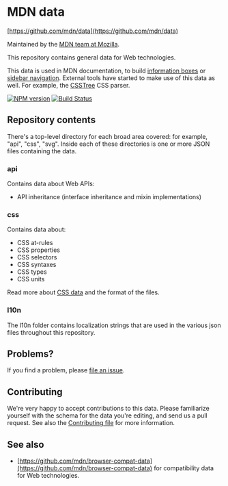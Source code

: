 # MDN data

[https://github.com/mdn/data](https://github.com/mdn/data)

Maintained by the [MDN team at Mozilla](https://wiki.mozilla.org/MDN).

This repository contains general data for Web technologies.

This data is used in MDN documentation, to build
[information boxes](https://developer.mozilla.org/en-US/docs/Web/CSS/background)
or [sidebar navigation](https://developer.mozilla.org/en-US/docs/Web/API/Window).
External tools have started to make use of this data as well.
For example, the [CSSTree](https://github.com/csstree/csstree/) CSS parser.

[![NPM version](https://img.shields.io/npm/v/mdn-data.svg)](https://www.npmjs.com/package/mdn-data)
[![Build Status](https://travis-ci.org/mdn/data.svg?branch=master)](https://travis-ci.org/mdn/data)

## Repository contents

There's a top-level directory for each broad area covered: for example, "api",
"css", "svg". Inside each of these directories is one or more
JSON files containing the data.

### api

Contains data about Web APIs:

- API inheritance (interface inheritance and mixin implementations)

### css

Contains data about:

- CSS at-rules
- CSS properties
- CSS selectors
- CSS syntaxes
- CSS types
- CSS units

Read more about [CSS data](https://github.com/mdn/data/blob/master/css/readme.md) and the format of the files.

### l10n

The l10n folder contains localization strings that are used in the various
json files throughout this repository.

## Problems?

If you find a problem, please [file an issue](https://github.com/mdn/data/issues/new).

## Contributing

We're very happy to accept contributions to this data. Please familiarize yourself
with the schema for the data you're editing, and send us a pull request. See also the [Contributing file](https://github.com/mdn/data/blob/master/CONTRIBUTING.md) for more information.

## See also

- [https://github.com/mdn/browser-compat-data](https://github.com/mdn/browser-compat-data)
  for compatibility data for Web technologies.
